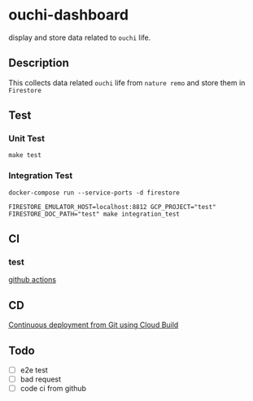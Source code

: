 # ouchi-dashboard

display and store data related to `ouchi` life.

## Description

This collects data related `ouchi` life from `nature remo`
and store them in `Firestore`

## Test

### Unit Test

`make test`

### Integration Test

`docker-compose run --service-ports -d firestore`

`FIRESTORE_EMULATOR_HOST=localhost:8812 GCP_PROJECT="test" FIRESTORE_DOC_PATH="test" make integration_test`

## CI

### test

[github actions](..github/workflows/test.yml)

## CD

[Continuous deployment from Git using Cloud Build](https://cloud.google.com/run/docs/continuous-deployment-with-cloud-build?hl=ja#new-service)

## Todo

- [ ] e2e test
- [ ] bad request
- [ ] code ci from github
